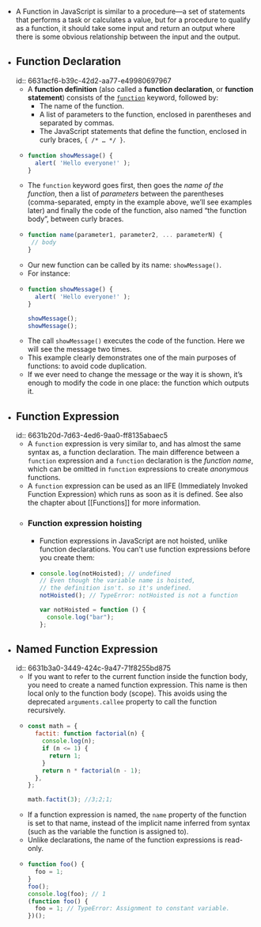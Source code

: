 - A Function in JavaScript is similar to a procedure—a set of statements that performs a task or calculates a value, but for a procedure to qualify as a function, it should take some input and return an output where there is some obvious relationship between the input and the output.
- ## Function Declaration
  id:: 6631acf6-b39c-42d2-aa77-e49980697967
	- A **function definition** (also called a **function declaration**, or **function statement**) consists of the [`function`](https://developer.mozilla.org/en-US/docs/Web/JavaScript/Reference/Statements/function) keyword, followed by:
		- The name of the function.
		- A list of parameters to the function, enclosed in parentheses and separated by commas.
		- The JavaScript statements that define the function, enclosed in curly braces, `{ /* … */ }`.
	- ```javascript
	  function showMessage() {
	    alert( 'Hello everyone!' );
	  }
	  ```
	- The `function` keyword goes first, then goes the *name of the function*, then a list of *parameters* between the parentheses (comma-separated, empty in the example above, we’ll see examples later) and finally the code of the function, also named “the function body”, between curly braces.
	- ```javascript
	  function name(parameter1, parameter2, ... parameterN) {
	   // body
	  }
	  ```
	- Our new function can be called by its name: `showMessage()`.
	- For instance:
	- ```javascript
	  function showMessage() {
	    alert( 'Hello everyone!' );
	  }
	  
	  showMessage();
	  showMessage();
	  ```
	- The call `showMessage()` executes the code of the function. Here we will see the message two times.
	- This example clearly demonstrates one of the main purposes of functions: to avoid code duplication.
	- If we ever need to change the message or the way it is shown, it’s 
	  enough to modify the code in one place: the function which outputs it.
- ## Function Expression
  id:: 6631b20d-7d63-4ed6-9aa0-ff8135abaec5
	- A `function` expression is very similar to, and has almost the same syntax as, a function declaration. The main difference between a `function` expression and a `function` declaration is the *function name*, which can be omitted in `function` expressions to create *anonymous* functions.
	- A `function` expression can be used as an IIFE (Immediately Invoked Function Expression) which runs as soon as it is defined. See also the chapter about [[Functions]] for more information.
	- ### Function expression hoisting
		- Function expressions in JavaScript are not hoisted, unlike function declarations. You can't use function expressions before you create them:
		- ```javascript
		  console.log(notHoisted); // undefined
		  // Even though the variable name is hoisted,
		  // the definition isn't. so it's undefined.
		  notHoisted(); // TypeError: notHoisted is not a function
		  
		  var notHoisted = function () {
		    console.log("bar");
		  };
		  ```
- ## Named Function Expression
  id:: 6631b3a0-3449-424c-9a47-71f8255bd875
	- If you want to refer to the current function inside the function body,  you need to create a named function expression. This name is then local  only to the function body (scope). This avoids using the deprecated `arguments.callee` property to call the function recursively.
	- ```javascript
	  const math = {
	    factit: function factorial(n) {
	      console.log(n);
	      if (n <= 1) {
	        return 1;
	      }
	      return n * factorial(n - 1);
	    },
	  };
	  
	  math.factit(3); //3;2;1;
	  
	  ```
	- If a function expression is named, the `name` property of the function is set to that name, instead of the implicit  name inferred from syntax (such as the variable the function is assigned to).
	- Unlike declarations, the name of the function expressions is read-only.
	- ```javascript
	  function foo() {
	    foo = 1;
	  }
	  foo();
	  console.log(foo); // 1
	  (function foo() {
	    foo = 1; // TypeError: Assignment to constant variable.
	  })();
	  
	  ```